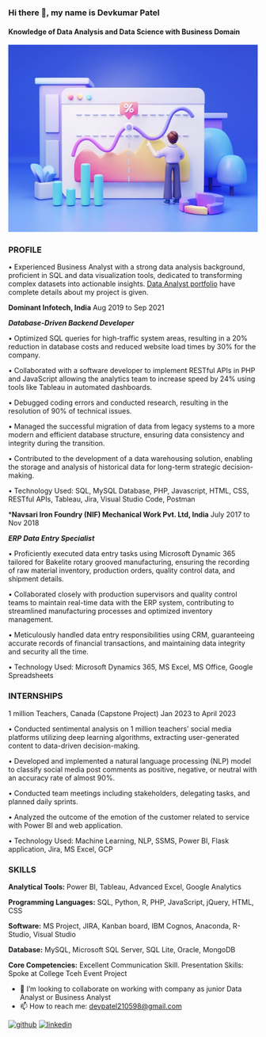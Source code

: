 ### Hi there 👋, my name is Devkumar Patel
#### Knowledge of Data Analysis and Data Science with Business Domain
![Knowledge of Data Analysis and Data Science with Business Domain](https://github.com/DevkumarPatel21/DevkumarPatel21/blob/main/c003e952b6d56c85afc15cb3f5247bcd.png)

### PROFILE
•	Experienced Business Analyst with a strong data analysis background, proficient in SQL and data visualization tools, dedicated to transforming complex datasets into actionable insights.
[ Data Analyst portfolio](https://github.com/DevkumarPatel21/data-analyst-portfolio) have complete details about my project is given.



**Dominant Infotech, India** 	 	 	 	 	 	 	 	                                                                                 Aug 2019 to Sep 2021

***Database-Driven Backend Developer***   

•	Optimized SQL queries for high-traffic system areas, resulting in a 20% reduction in database costs and reduced website load times by 30% for the company.

•	Collaborated with a software developer to implement RESTful APIs in PHP and JavaScript allowing the analytics team to increase speed by 24% using tools like Tableau in automated dashboards.

•	Debugged coding errors and conducted research, resulting in the resolution of 90% of technical issues.

•	Managed the successful migration of data from legacy systems to a more modern and efficient database structure, ensuring data consistency and integrity during the transition.

•	Contributed to the development of a data warehousing solution, enabling the storage and analysis of historical data for long-term strategic decision-making.

•	Technology Used: SQL, MySQL Database, PHP, Javascript, HTML, CSS, RESTful APIs, Tableau, Jira, Visual Studio Code, Postman

***Navsari Iron Foundry (NIF) Mechanical Work Pvt. Ltd, India**                                                            July 2017 to Nov 2018

***ERP Data Entry Specialist***

•	Proficiently executed data entry tasks using Microsoft Dynamic 365 tailored for Bakelite rotary grooved manufacturing, ensuring the recording of raw material inventory, production orders, quality control data, and shipment details.

•	Collaborated closely with production supervisors and quality control teams to maintain real-time data with the ERP system, contributing to streamlined manufacturing processes and optimized inventory management.

•	Meticulously handled data entry responsibilities using CRM, guaranteeing accurate records of financial transactions, and maintaining data integrity and security all the time.

•	Technology Used: Microsoft Dynamics 365, MS Excel, MS Office, Google Spreadsheets

### INTERNSHIPS

1 million Teachers, Canada (Capstone Project)                                                                                       Jan 2023 to April 2023

•	Conducted sentimental analysis on 1 million teachers’ social media platforms utilizing deep learning algorithms, extracting user-generated content to data-driven decision-making.

•	Developed and implemented a natural language processing (NLP) model to classify social media post comments as positive, negative, or neutral with an accuracy rate of almost 90%.

•	Conducted team meetings including stakeholders, delegating tasks, and planned daily sprints.

•	Analyzed the outcome of the emotion of the customer related to service with Power BI and web application.

•	Technology Used: Machine Learning, NLP, SSMS, Power BI, Flask application, Jira, MS Excel, GCP




### SKILLS 
**Analytical Tools:** Power BI, Tableau, Advanced Excel, Google Analytics

**Programming Languages:** SQL, Python, R, PHP, JavaScript, jQuery, HTML, CSS

**Software:** MS Project, JIRA, Kanban board, IBM Cognos, Anaconda, R-Studio, Visual Studio 

**Database:** MySQL, Microsoft SQL Server, SQL Lite, Oracle, MongoDB

**Core Competencies:** Excellent Communication Skill. Presentation Skills: Spoke at College Tceh Event Project


- 👯 I’m looking to collaborate on working with company as junior Data Analyst or Business Analyst 
- 📫 How to reach me: devpatel210598@gmail.com 


[<img src='https://cdn.jsdelivr.net/npm/simple-icons@3.0.1/icons/github.svg' alt='github' height='40'>](https://github.com/https://github.com/DevkumarPatel21/data-analyst-portfolio)  [<img src='https://cdn.jsdelivr.net/npm/simple-icons@3.0.1/icons/linkedin.svg' alt='linkedin' height='40'>](https://www.linkedin.com/in/www.linkedin.com/in/devkumarpatel21/)  



